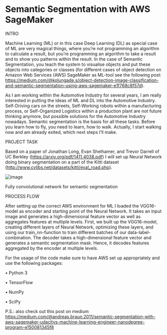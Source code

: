 # Semantic Segmentation with AWS SageMaker

INTRO

Machine Learning (ML) or in this case Deep Learning (DL) as special case of ML are very magical things, where you’re not programming an algorithm to calculate a result, but you’re programming an algorithm to take a result and to show you patterns within the result. In the case of Semantic Segmentation, you teach the system to visualise objects and put these objects into categories or classes (for different cases of object detection on Amazon Web Services (AWS) SageMaker as ML-tool see the following post: https://medium.com/@kolungade.s/object-detection-image-classification-and-semantic-segmentation-using-aws-sagemaker-e1f768c8f57d). 

As I am working within the Automotive Industry for several years, I am really interested in putting the ideas of ML and DL into the Automotive Industry. Self-Driving cars on the streets, Self-Working robots within a manufacturing process, or Self-Organized Logistics within a production plant are not future thinking anymore, but possible solutions for the Automotive Industry nowadays. Semantic segmentation is the basis for all these tasks. Before you learn how to fly, you need to learn, how to walk. Actually, I start walking now and am already exited, which next steps I’ll make.


PROJECT TASK

Based on a paper of Jonathan Long, Evan Shelhamer, and Trevor Darrell of UC Berkley (https://arxiv.org/pdf/1411.4038.pdf) I will set up Neural Network doing binary segmentation on a part of the Kitti dataset (http://www.cvlibs.net/datasets/kitti/eval_road.php).

![image](https://user-images.githubusercontent.com/65500947/120071690-ba65f600-c090-11eb-8a98-0835345b2577.png)

Fully convolutional network for semantic segmentation


PROCESS FLOW

After setting up the correct AWS environment for ML I loaded the VGG16-model as encoder and starting point of the Neural Network. It takes an input image and generates a high-dimensional feature vector as well as aggregates features at multiple levels. First, we built up the VGG16-model, creating different layers of Neural Network, optimizing these layers, and using our train_nn-function to train different batches of our data-label-combination. The decoder takes a high-dimensional feature vector and generates a semantic segmentation mask. Hence, it decodes features aggregated by the encoder at multiple levels.

For the usage of the code make sure to have AWS set up appropriately and use the following packages:

•	Python 3

•	TensorFlow

•	NumPy

•	SciPy

P.S.: also check out this post on medium https://medium.com/@andreas.braun.2011/semantic-segmentation-with-aws-sagemaker-udacitys-machine-learning-engineer-nanodegree-program-e150081345f8
